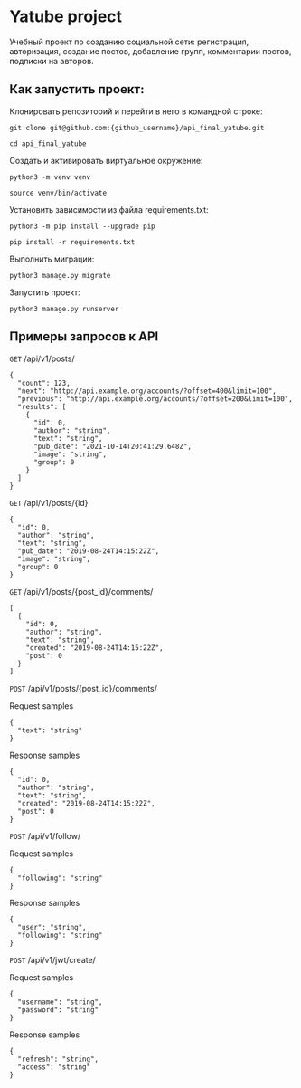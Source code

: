 # Yatube project
Учебный проект по созданию социальной сети: регистрация, авторизация, создание постов, добавление групп, комментарии постов, подписки на авторов.

## Как запустить проект:
Клонировать репозиторий и перейти в него в командной строке:
```
git clone git@github.com:{github_username}/api_final_yatube.git
```
```
cd api_final_yatube
```
Cоздать и активировать виртуальное окружение:
```
python3 -m venv venv
```
```
source venv/bin/activate
```
Установить зависимости из файла requirements.txt:
```
python3 -m pip install --upgrade pip
```
```
pip install -r requirements.txt
```
Выполнить миграции:
```
python3 manage.py migrate
```
Запустить проект:
```
python3 manage.py runserver
```

## Примеры запросов к API
`GET` /api/v1/posts/
```
{
  "count": 123,
  "next": "http://api.example.org/accounts/?offset=400&limit=100",
  "previous": "http://api.example.org/accounts/?offset=200&limit=100",
  "results": [
    {
      "id": 0,
      "author": "string",
      "text": "string",
      "pub_date": "2021-10-14T20:41:29.648Z",
      "image": "string",
      "group": 0
    }
  ]
}
```
`GET` /api/v1/posts/{id}
```
{
  "id": 0,
  "author": "string",
  "text": "string",
  "pub_date": "2019-08-24T14:15:22Z",
  "image": "string",
  "group": 0
}
```
`GET` /api/v1/posts/{post_id}/comments/
```
[
  {
    "id": 0,
    "author": "string",
    "text": "string",
    "created": "2019-08-24T14:15:22Z",
    "post": 0
  }
]
```
`POST` /api/v1/posts/{post_id}/comments/

Request samples
```
{
  "text": "string"
}
```
Response samples
```
{
  "id": 0,
  "author": "string",
  "text": "string",
  "created": "2019-08-24T14:15:22Z",
  "post": 0
}
```
`POST` /api/v1/follow/

Request samples
```
{
  "following": "string"
}
```
Response samples
```
{
  "user": "string",
  "following": "string"
}
```
`POST` /api/v1/jwt/create/

Request samples
```
{
  "username": "string",
  "password": "string"
}
```
Response samples
```
{
  "refresh": "string",
  "access": "string"
}
```
